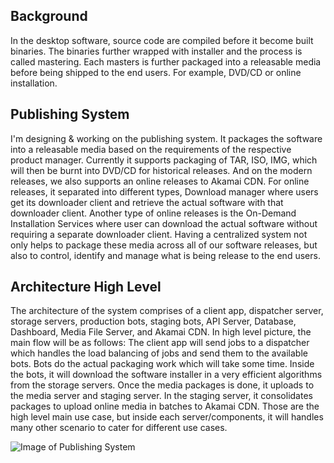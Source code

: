 ## Background
In the desktop software, source code are compiled before it become built binaries. The binaries further wrapped with installer and the process is called mastering. Each masters is further packaged into a releasable media before being shipped to the end users. For example, DVD/CD or online installation.

## Publishing System
I'm designing & working on the publishing system. It packages the software into a releasable media based on the requirements of the respective product manager. Currently it supports packaging of TAR, ISO, IMG, which will then be burnt into DVD/CD for historical releases. And on the modern releases, we also supports an online releases to Akamai CDN. For online releases, it separated into different types, Download manager where users get its downloader client and retrieve the actual software with that downloader client. Another type of online releases is the On-Demand Installation Services where user can download the actual software without requiring a separate downloader client. Having a centralized system not only helps to package these media across all of our software releases, but also to control, identify and manage what is being release to the end users.

## Architecture High Level
The architecture of the system comprises of a client app, dispatcher server, storage servers, production bots, staging bots, API Server, Database, Dashboard, Media File Server, and Akamai CDN. In high level picture, the main flow will be as follows: The client app will send jobs to a dispatcher which handles the load balancing of jobs and send them to the available bots. Bots do the actual packaging work which will take some time. Inside the bots, it will download the software installer in a very efficient algorithms from the storage servers. Once the media packages is done, it uploads to the media server and staging server. In the staging server, it consolidates packages to upload online media in batches to Akamai CDN. Those are the high level main use case, but inside each server/components, it will handles many other scenario to cater for different use cases.

![Image of Publishing System](/img/architecture_diagram.jpg?raw=true)
